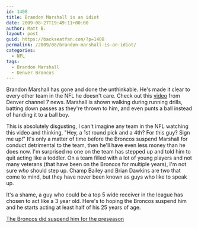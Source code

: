 ```yaml
---
id: 1408
title: Brandon Marshall is an idiot
date: 2009-08-27T19:49:11+00:00
author: Matt B.
layout: post
guid: https://backseatfan.com/?p=1408
permalink: /2009/08/brandon-marshall-is-an-idiot/
categories:
  - NFL
tags:
  - Brandon Marshall
  - Denver Broncos
---
```


<div class="entry">
  <p>
    Brandon Marshall has gone and done the unthinkable. He's made it clear to every other team in the NFL he doesn't care. Check out this <a href="https://www.thedenverchannel.com/video/20590420/index.html">video</a> from Denver channel 7 news. Marshall is shown walking during running drills, batting down passes as they're thrown to him, and even punts a ball instead of handing it to a ball boy.
  </p>

  <p>
    This is absolutely disgusting, I can't imagine any team in the NFL watching this video and thinking, "Hey, a 1st round pick and a 4th? For this guy? Sign me up!" It's only a matter of time before the Broncos suspend Marshall for conduct detrimental to the team, then he'll have even less money than he does now. I'm surprised no one on the team has stepped up and told him to quit acting like a toddler. On a team filled with a lot of young players and not many veterans (that have been on the Broncos for multiple years), I'm not sure <em>who</em> should step up. Champ Bailey and Brian Dawkins are two that come to mind, but they have never been known as guys who like to speak up.
  </p>

  <p>
    It's a shame, a guy who could be a top 5 wide receiver in the league has chosen to act like a 3 year old. Here's to hoping the Broncos suspend him and he starts acting at least half of his 25 years of age.
  </p>

  <p>
    <a href="https://backseatfan.com/index.php/2009/08/broncos-suspend-brandon-marshall/">The Broncos did suspend him for the preseason</a>
  </p>
</div>
